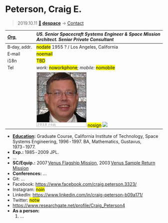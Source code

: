 # Peterson, Craig E.
> 2019.10.11 **[🚀](../index/index.md) [despace](index.md)** → [Contact](contact.md)

|*[Org.](contact.md)*|*US. Senior Spacecraft Systems Engineer & Space Mission Architect. Senior Private Consultant*|
|:--|:--|
|B‑day, addr.| <mark>nodate</mark> 1955 ? / Los Angeles, California |
|E‑mail| <mark>noemail</mark> |
|i18n| <mark>TBD</mark> |
|Tel| *work:* <mark>noworkphone</mark>; *mobile:* <mark>nomobile</mark> |
|| [![](f/contact/p/peterson_001_photo_thumb.jpg)](f/contact/p/peterson_001_photo.jpg) <mark>nosign</mark> [![](f/contact//_001_sign_thumb.jpg)](f/contact//_001_sign.png) |

   - **[Education](edu.md):** Graduate Course, California Institute of Technology, Space Systems Engineering, 1996 ‑ 1997. BA, Mathematics, Gustavus, 1973 ‑ 1977.
   - **Exp.:** 1985 ‑ 2009 JPL.
   - …
   - **SC/Equip.:** 2007 [Venus Flagship Mission](venus_flagship_mission.md), 2003 [Venus Sample Return Mission](venus_sample_return_mission.md)
   - **Conferences:** …
   - Git: …
   - Facebook: <https://www.facebook.com/craig.peterson.3323/>
   - Instagram: <mark>noin</mark>
   - LinkedIn: <https://www.linkedin.com/in/craig-peterson-b09a171/>
   - Twitter: <mark>notw</mark>
   - <https://www.researchgate.net/profile/Craig_Peterson4>
   - **As a person:**
      1. …
